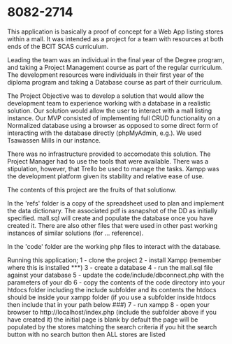 # 8082-2714
This application is basically a proof of concept for a Web App listing stores within a mall.  It was intended as a project for a team with resources at both ends of the BCIT SCAS curriculum.

Leading the team was an individual in the final year of the Degree program, and taking a Project Management course as part of the regular curriculum.  The development resources were individuals in their first year of the diploma program and taking a Database course as part of their curriculum.  

The Project Objective was to develop a solution that would allow the development team to experience working with a database in a realistic solution.  Our solution would allow the user to interact with a mall listing instance. Our MVP consisted of implementing full CRUD functionality on a Normalized database using a browser as opposed to some direct form of interacting with the database directly (phpMyAdmin, e.g.).  We used Tsawassen Mills in our instance.

There was no infrastructure provided to accomodate this solution.  The Project Manager had to use the tools that were available.  There was a stipulation, however, that Trello be used to manage the tasks.  Xampp was the development platform given its stability and relative ease of use.

The contents of this project are the fruits of that solutionw.

In the 'refs' folder is a copy of the spreadsheet used to plan and implement the data dictionary.  The associated pdf is asnapshot of the DD as initially specified.  mall.sql will create and populate the database once you have created it. There are also other files that were used in other past working instances of similar solutions (for ... reference).

In the 'code' folder are the working php files to interact with the database.

Running this application;
1 - clone the project
2 - install Xampp (remember where this is installed ***)
3 - create a database
4 - run the mall.sql file against your database
5 - update the code/include/dbconnect.php with the parameters of your db
6 - copy the contents of the code directory into your htdocs folder
    including the include subfolder and its contents
    the htdocs should be inside your xampp folder
    (if you use a subfolder inside htdocs then include that in your path below ###)
7 - run xampp
8 - open your browser to http://localhost/index.php
    (include the subfolder above if you have created it)
    the initial page is blank by default
    the page will be populated by the stores matching the search criteria
    if you hit the search button with no search button then ALL stores are listed

